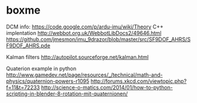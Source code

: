 boxme
=====

DCM info: https://code.google.com/p/ardu-imu/wiki/Theory
C++ implentation
http://webbot.org.uk/WebbotLibDocs2/49646.html
https://github.com/jmesmon/imu_9drazor/blob/master/src/SF9DOF_AHRS/SF9DOF_AHRS.pde


Kalman filters
http://autopilot.sourceforge.net/kalman.html

Quaterion example in python
http://www.gamedev.net/page/resources/_/technical/math-and-physics/quaternion-powers-r1095
http://forums.xkcd.com/viewtopic.php?f=11&t=72233
http://science-o-matics.com/2014/01/how-to-python-scripting-in-blender-8-rotation-mit-quaternionen/